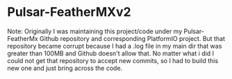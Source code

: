 # Pulsar-FeatherMXv2

Note: Originally I was maintaining this project/code under my Pulsar-FeatherMx Github repository and corresponding PlatformIO project.  But that repository became corrupt because I had a .log file in my main dir that was greater than 100MB and Github doesn't allow that.  No matter what i did I could not get that repository to accept new commits, so I had to build this new one and just bring across the code.
